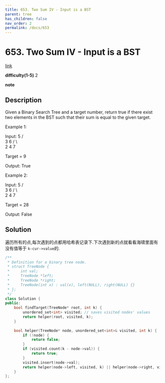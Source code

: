 ```yaml
---
title: 653. Two Sum IV - Input is a BST
parent: tree
has_children: false
nav_order: 2
permalink: /docs/653
---
```

# 653. Two Sum IV - Input is a BST
[link](https://leetcode.com/problems/two-sum-iv-input-is-a-bst/)

**difficulty(1-5)**
2

**note**

## Description
Given a Binary Search Tree and a target number, return true if there exist two elements in the BST such that their sum is equal to the given target.

Example 1:

Input: 
    5
   / \
  3   6
 / \   \
2   4   7

Target = 9

Output: True
 

Example 2:

Input: 
    5
   / \
  3   6
 / \   \
2   4   7

Target = 28

Output: False

## Solution
遍历所有的点,每次遇到的点都用哈希表记录下.下次遇到新的点就看看海啸里面有没有值等于 `k-cur->value`的.


```c++
/**
 * Definition for a binary tree node.
 * struct TreeNode {
 *     int val;
 *     TreeNode *left;
 *     TreeNode *right;
 *     TreeNode(int x) : val(x), left(NULL), right(NULL) {}
 * };
 */
class Solution {
public:
    bool findTarget(TreeNode* root, int k) {
        unordered_set<int> visited; // saves visited nodes' values 
        return helper(root, visited, k);
    }
    
    bool helper(TreeNode* node, unordered_set<int>& visited, int k) {
        if (!node) {
            return false;
        }
        if (visited.count(k - node->val)) {
            return true;
        }
        visited.insert(node->val);
        return helper(node->left, visited, k) || helper(node->right, visited, k);
    }
};
```